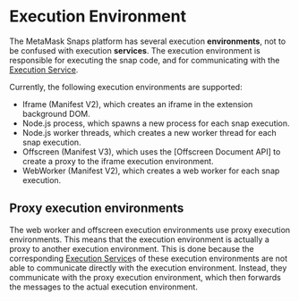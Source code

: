 # Execution Environment

The MetaMask Snaps platform has several execution **environments**, not to be
confused with execution **services**. The execution environment is responsible
for executing the snap code, and for communicating with the [Execution Service].

Currently, the following execution environments are supported:

- Iframe (Manifest V2), which creates an iframe in the extension background DOM.
- Node.js process, which spawns a new process for each snap execution.
- Node.js worker threads, which creates a new worker thread for each snap
  execution.
- Offscreen (Manifest V3), which uses the [Offscreen Document API] to create a
  proxy to the iframe execution environment.
- WebWorker (Manifest V2), which creates a web worker for each snap execution.

## Proxy execution environments

The web worker and offscreen execution environments use proxy execution
environments. This means that the execution environment is actually a proxy to
another execution environment. This is done because the corresponding
[Execution Service]s of these execution environments are not able to communicate
directly with the execution environment. Instead, they communicate with the
proxy execution environment, which then forwards the messages to the actual
execution environment.

[execution service]: ./execution-service.md
